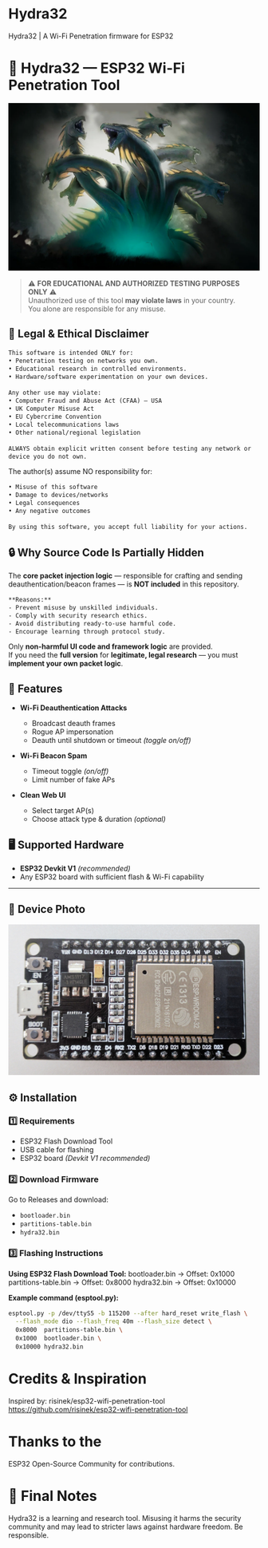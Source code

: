 # Hydra32
Hydra32 | A Wi-Fi Penetration firmware for ESP32

# 🐍 Hydra32 — ESP32 Wi-Fi Penetration Tool
![Hydra32 Banner](images/hydra.webp)

> ⚠️ **FOR EDUCATIONAL AND AUTHORIZED TESTING PURPOSES ONLY** ⚠️  
> Unauthorized use of this tool **may violate laws** in your country.  
> You alone are responsible for any misuse.




## 📜 Legal & Ethical Disclaimer
```
This software is intended ONLY for: 
• Penetration testing on networks you own.
• Educational research in controlled environments.
• Hardware/software experimentation on your own devices.

Any other use may violate: 
• Computer Fraud and Abuse Act (CFAA) — USA
• UK Computer Misuse Act
• EU Cybercrime Convention
• Local telecommunications laws
• Other national/regional legislation

ALWAYS obtain explicit written consent before testing any network or device you do not own.
```

The author(s) assume NO responsibility for: 
```
• Misuse of this software
• Damage to devices/networks
• Legal consequences
• Any negative outcomes

By using this software, you accept full liability for your actions.
```


## 🔒 Why Source Code Is Partially Hidden

The **core packet injection logic** — responsible for crafting and sending deauthentication/beacon frames — is **NOT included** in this repository.
```
**Reasons:**
- Prevent misuse by unskilled individuals.
- Comply with security research ethics.
- Avoid distributing ready-to-use harmful code.
- Encourage learning through protocol study.
```
Only **non-harmful UI code and framework logic** are provided.  
If you need the **full version** for **legitimate, legal research** — you must **implement your own packet logic**.


## 📜 Features

- **Wi-Fi Deauthentication Attacks**
  - Broadcast deauth frames
  - Rogue AP impersonation
  - Deauth until shutdown or timeout *(toggle on/off)*

- **Wi-Fi Beacon Spam**
  - Timeout toggle *(on/off)*
  - Limit number of fake APs

- **Clean Web UI**
  - Select target AP(s)
  - Choose attack type & duration *(optional)*



## 🖥 Supported Hardware

- **ESP32 Devkit V1** *(recommended)*
- Any ESP32 board with sufficient flash & Wi-Fi capability

---

## 📸 Device Photo

![ESP32 Devkit V1](images/esp32v1.jpeg)



## ⚙️ Installation

### 1️⃣ Requirements
- ESP32 Flash Download Tool
- USB cable for flashing
- ESP32 board *(Devkit V1 recommended)*

### 2️⃣ Download Firmware
Go to Releases and download:
- `bootloader.bin`
- `partitions-table.bin`
- `hydra32.bin`
  
### 3️⃣ Flashing Instructions

**Using ESP32 Flash Download Tool:**
bootloader.bin → Offset: 0x1000
partitions-table.bin → Offset: 0x8000
hydra32.bin → Offset: 0x10000


**Example command (esptool.py):**
```bash
esptool.py -p /dev/ttyS5 -b 115200 --after hard_reset write_flash \
  --flash_mode dio --flash_freq 40m --flash_size detect \
  0x8000  partitions-table.bin \
  0x1000  bootloader.bin \
  0x10000 hydra32.bin
```

# Credits & Inspiration


Inspired by: risinek/esp32-wifi-penetration-tool
https://github.com/risinek/esp32-wifi-penetration-tool


# Thanks to the 
ESP32 Open-Source Community for contributions.


# 📌 Final Notes
Hydra32 is a learning and research tool.
Misusing it harms the security community and may lead to stricter laws against hardware freedom.
Be responsible.
